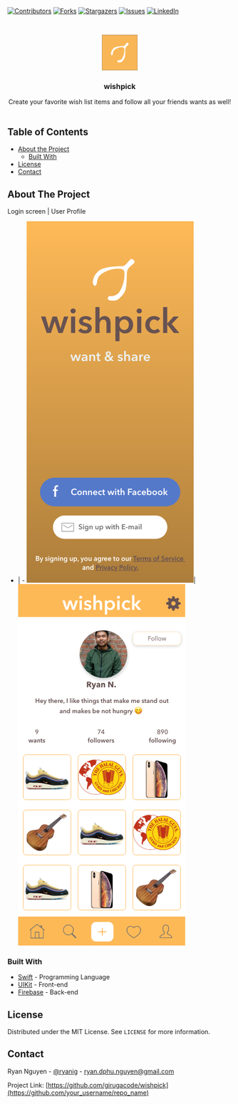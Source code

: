 [![Contributors][contributors-shield]][contributors-url]
[![Forks][forks-shield]][forks-url]
[![Stargazers][stars-shield]][stars-url]
[![Issues][issues-shield]][issues-url]
[![LinkedIn][linkedin-shield]][linkedin-url]



<!-- PROJECT LOGO -->
<br />
<p align="center">
  <a href="https://github.com/othneildrew/Best-README-Template">
    <img src="imgs/wishpick-icon.png" alt="Logo" width="80" height="80">
  </a>

  <h3 align="center">wishpick</h3>

  <p align="center">
    Create your favorite wish list items and follow all your friends wants as well!
    <br />
    <br />
  </p>
</p>

<!-- TABLE OF CONTENTS -->
## Table of Contents

* [About the Project](#about-the-project)
  * [Built With](#built-with)
* [License](#license)
* [Contact](#contact)



<!-- ABOUT THE PROJECT -->
## About The Project

Login screen | User Profile
- | -
![Product Name Screen Shot][product-screenshot]| ![Product Name Screen Shot][product-screenshot-two]



### Built With
* [Swift](https://developer.apple.com/swift) - Programming Language
* [UIKit](https://developer.apple.com/documentation/uikit) - Front-end
* [Firebase](https://firebase.google.com) - Back-end

<!-- LICENSE -->
## License

Distributed under the MIT License. See `LICENSE` for more information.



<!-- CONTACT -->
## Contact

Ryan Nguyen - [@ryanig](https://www.instagram.com/ryanig) - ryan.dphu.nguyen@gmail.com

Project Link: [https://github.com/girugacode/wishpick](https://github.com/your_username/repo_name)

<!-- MARKDOWN LINKS & IMAGES -->
<!-- https://www.markdownguide.org/basic-syntax/#reference-style-links -->
[contributors-shield]: https://img.shields.io/github/contributors/girugacode/wishpick.svg?style=flat-square
[contributors-url]: https://github.com/girugacode/wishpick/graphs/contributors
[forks-shield]: https://img.shields.io/github/forks/girugacode/wishpick.svg?style=flat-square
[forks-url]: https://github.com/girugacode/wishpick/network/members
[stars-shield]: https://img.shields.io/github/stars/girugacode/wishpick.svg?style=flat-square
[stars-url]: https://github.com/girugacode/wishpick/stargazers
[issues-shield]: https://img.shields.io/github/issues/girugacode/wishpick.svg?style=flat-square
[issues-url]: https://github.com/girugacode/wishpick/issues
[linkedin-shield]: https://img.shields.io/badge/-LinkedIn-black.svg?style=flat-square&logo=linkedin&colorB=555
[linkedin-url]: https://www.linkedin.com/in/danh-phu/
[product-screenshot]: imgs/wishpick-login.png
[product-screenshot-two]: imgs/wishpick-user-profile.png
